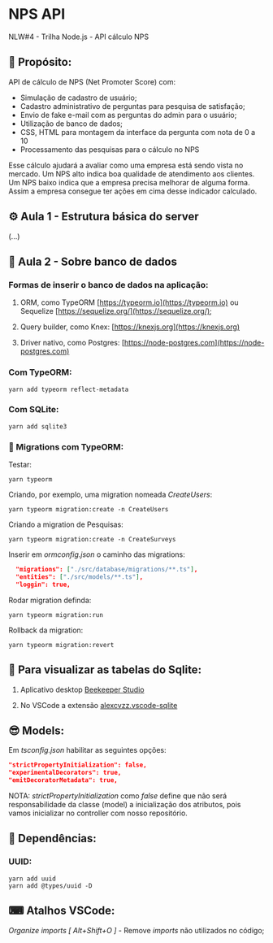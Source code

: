# NPS API
 NLW#4 - Trilha Node.js - API cálculo NPS

## 🎯 Propósito:
API de cálculo de NPS (Net Promoter Score) com:
- Simulação de cadastro de usuário;
- Cadastro administrativo de perguntas para pesquisa de satisfação;
- Envio de fake e-mail com as perguntas do admin para o usuário;
- Utilização de banco de dados;
- CSS, HTML para montagem da interface da pergunta com nota de 0 a 10
- Processamento das pesquisas para o cálculo no NPS 

Esse cálculo ajudará a avaliar como uma empresa está sendo vista no mercado. Um NPS alto indica boa qualidade de atendimento aos clientes.
Um NPS baixo indica que a empresa precisa melhorar de alguma forma.
Assim a empresa consegue ter ações em cima desse indicador calculado.

## ⚙ Aula 1 - Estrutura básica do server
(...)

## 💾 Aula 2 - Sobre banco de dados

### Formas de inserir o banco de dados na aplicação:
  1) ORM, como TypeORM [https://typeorm.io](https://typeorm.io) ou Sequelize [https://sequelize.org/](https://sequelize.org/);

  2) Query builder, como Knex: [https://knexjs.org](https://knexjs.org)

  3) Driver nativo, como Postgres: [https://node-postgres.com](https://node-postgres.com)

### Com TypeORM:

  ```shell
  yarn add typeorm reflect-metadata
  ```

### Com SQLite:

  ```shell
  yarn add sqlite3
  ```
  
### 🚌 Migrations com TypeORM:

  Testar:
  ```shell
  yarn typeorm
  ```

  Criando, por exemplo, uma migration nomeada *CreateUsers*:
  ```shell
  yarn typeorm migration:create -n CreateUsers
  ```

  Criando a migration de Pesquisas:
  ```shell
  yarn typeorm migration:create -n CreateSurveys
  ```

  Inserir em *ormconfig.json* o caminho das migrations:
  ```json
    "migrations": ["./src/database/migrations/**.ts"],
    "entities": ["./src/models/**.ts"],
    "loggin": true,
  ```

  Rodar migration definda:
  ```shell
  yarn typeorm migration:run
  ```

  Rollback da migration:
  ```shell
  yarn typeorm migration:revert
  ```

## 🔎 Para visualizar as tabelas do Sqlite:

  1) Aplicativo desktop [Beekeeper Studio](https://www.beekeeperstudio.io/)
  
  2) No VSCode a extensão [alexcvzz.vscode-sqlite](https://marketplace.visualstudio.com/items?itemName=alexcvzz.vscode-sqlite)


## 😎 Models:

Em *tsconfig.json* habilitar as seguintes opções:

```json
"strictPropertyInitialization": false,
"experimentalDecorators": true,
"emitDecoratorMetadata": true,
```

NOTA: _strictPropertyInitialization_ como *false* define que não será responsabilidade da classe (model) a inicialização dos atributos, pois vamos inicializar no controller com nosso repositório.

## 🧩 Dependências:

### UUID:

```shell
yarn add uuid
yarn add @types/uuid -D
```

## ⌨ Atalhos VSCode:

*Organize imports [ Alt+Shift+O ]* - Remove _imports_ não utilizados no código;
